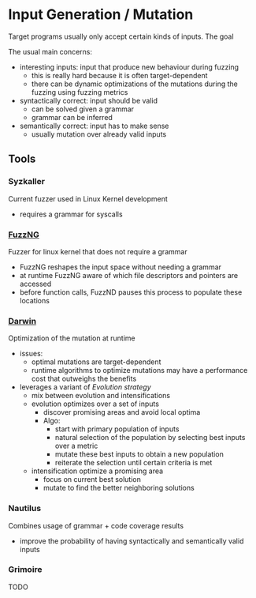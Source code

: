 # Input Generation / Mutation

Target programs usually only accept certain kinds of inputs.
The goal

The usual main concerns:
- interesting inputs: input that produce new behaviour during fuzzing
    - this is really hard because it is often target-dependent
    - there can be dynamic optimizations of the mutations during the fuzzing using fuzzing metrics
- syntactically correct: input should be valid
    - can be solved given a grammar
    - grammar can be inferred
- semantically correct: input has to make sense
    - usually mutation over already valid inputs

## Tools

### Syzkaller

Current fuzzer used in Linux Kernel development
- requires a grammar for syscalls

### [FuzzNG](https://www.ndss-symposium.org/ndss-paper/no-grammar-no-problem-towards-fuzzing-the-linux-kernel-without-system-call-descriptions/)

Fuzzer for linux kernel that does not require a grammar

- FuzzNG reshapes the input space without needing a grammar
- at runtime FuzzNG aware of which file descriptors and pointers are accessed
- before function calls, FuzzND pauses this process to populate these locations

### [Darwin](https://www.ndss-symposium.org/wp-content/uploads/2023/02/ndss2023_s159_paper.pdf)

Optimization of the mutation at runtime
- issues:
    - optimal mutations are target-dependent
    - runtime algorithms to optimize mutations may have a performance cost
        that outweighs the benefits
- leverages a variant of _Evolution strategy_
    - mix between evolution and intensifications
    - evolution optimizes over a set of inputs
        - discover promising areas and avoid local optima
        - Algo:
            - start with primary population of inputs
            - natural selection of the population by selecting best inputs over a metric
            - mutate these best inputs to obtain a new population
            - reiterate the selection until certain criteria is met
    - intensification optimize a promising area
        - focus on current best solution
        - mutate to find the better neighboring solutions

### Nautilus

Combines usage of grammar + code coverage results
- improve the probability of having syntactically and semantically valid inputs

### Grimoire

TODO


